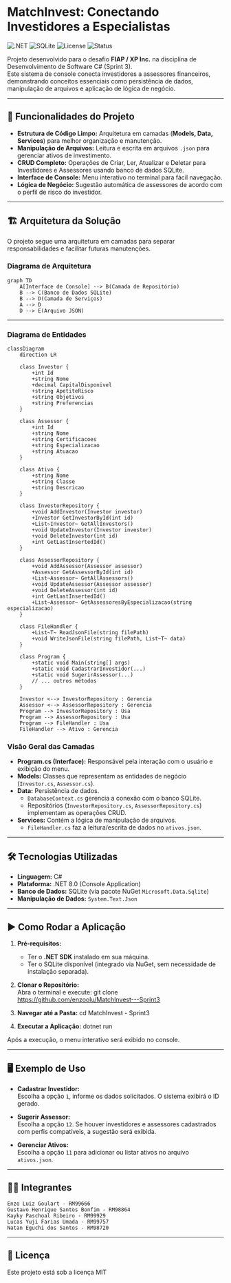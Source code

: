 # MatchInvest: Conectando Investidores a Especialistas

![.NET](https://img.shields.io/badge/.NET-8.0-blue)
![SQLite](https://img.shields.io/badge/Database-SQLite-lightgrey)
![License](https://img.shields.io/badge/License-MIT-green)
![Status](https://img.shields.io/badge/Status-Em%20Desenvolvimento-yellow)

Projeto desenvolvido para o desafio **FIAP / XP Inc.** na disciplina de Desenvolvimento de Software C# (Sprint 3).  
Este sistema de console conecta investidores a assessores financeiros, demonstrando conceitos essenciais como persistência de dados, manipulação de arquivos e aplicação de lógica de negócio.

---

## 🚀 Funcionalidades do Projeto

- **Estrutura de Código Limpo:** Arquitetura em camadas (**Models, Data, Services**) para melhor organização e manutenção.
- **Manipulação de Arquivos:** Leitura e escrita em arquivos `.json` para gerenciar ativos de investimento.
- **CRUD Completo:** Operações de Criar, Ler, Atualizar e Deletar para Investidores e Assessores usando banco de dados SQLite.
- **Interface de Console:** Menu interativo no terminal para fácil navegação.
- **Lógica de Negócio:** Sugestão automática de assessores de acordo com o perfil de risco do investidor.

---

## 🏗 Arquitetura da Solução

O projeto segue uma arquitetura em camadas para separar responsabilidades e facilitar futuras manutenções.

### Diagrama de Arquitetura

```mermaid
graph TD
    A[Interface de Console] --> B(Camada de Repositório)
    B --> C(Banco de Dados SQLite)
    B --> D(Camada de Serviços)
    A --> D
    D --> E(Arquivo JSON)
```

---

### Diagrama de Entidades

```mermaid
classDiagram
    direction LR

    class Investor {
        +int Id
        +string Nome
        +decimal CapitalDisponivel
        +string ApetiteRisco
        +string Objetivos
        +string Preferencias
    }

    class Assessor {
        +int Id
        +string Nome
        +string Certificacoes
        +string Especializacao
        +string Atuacao
    }

    class Ativo {
        +string Nome
        +string Classe
        +string Descricao
    }

    class InvestorRepository {
        +void AddInvestor(Investor investor)
        +Investor GetInvestorById(int id)
        +List~Investor~ GetAllInvestors()
        +void UpdateInvestor(Investor investor)
        +void DeleteInvestor(int id)
        +int GetLastInsertedId()
    }

    class AssessorRepository {
        +void AddAssessor(Assessor assessor)
        +Assessor GetAssessorById(int id)
        +List~Assessor~ GetAllAssessors()
        +void UpdateAssessor(Assessor assessor)
        +void DeleteAssessor(int id)
        +int GetLastInsertedId()
        +List~Assessor~ GetAssessoresByEspecializacao(string especializacao)
    }

    class FileHandler {
        +List~T~ ReadJsonFile(string filePath)
        +void WriteJsonFile(string filePath, List~T~ data)
    }

    class Program {
        +static void Main(string[] args)
        +static void CadastrarInvestidor(...)
        +static void SugerirAssessor(...)
        // ... outros métodos
    }

    Investor <--> InvestorRepository : Gerencia
    Assessor <--> AssessorRepository : Gerencia
    Program --> InvestorRepository : Usa
    Program --> AssessorRepository : Usa
    Program --> FileHandler : Usa
    FileHandler --> Ativo : Gerencia
```

### Visão Geral das Camadas

- **Program.cs (Interface):** Responsável pela interação com o usuário e exibição do menu.
- **Models:** Classes que representam as entidades de negócio (`Investor.cs`, `Assessor.cs`).
- **Data:** Persistência de dados.
  - `DatabaseContext.cs` gerencia a conexão com o banco SQLite.
  - Repositórios (`InvestorRepository.cs`, `AssessorRepository.cs`) implementam as operações CRUD.
- **Services:** Contém a lógica de manipulação de arquivos.
  - `FileHandler.cs` faz a leitura/escrita de dados no `ativos.json`.

---

## 🛠 Tecnologias Utilizadas

- **Linguagem:** C#
- **Plataforma:** .NET 8.0 (Console Application)
- **Banco de Dados:** SQLite (via pacote NuGet `Microsoft.Data.Sqlite`)
- **Manipulação de Dados:** `System.Text.Json`

---

## ▶️ Como Rodar a Aplicação

1. **Pré-requisitos:**  
   - Ter o **.NET SDK** instalado em sua máquina.  
   - Ter o SQLite disponível (integrado via NuGet, sem necessidade de instalação separada).

2. **Clonar o Repositório:**  
   Abra o terminal e execute: git clone https://github.com/enzoolu/MatchInvest---Sprint3

3. **Navegar até a Pasta:**
   cd MatchInvest - Sprint3

4. **Executar a Aplicação:**
    dotnet run

Após a execução, o menu interativo será exibido no console.

---

## 🖥 Exemplo de Uso

- **Cadastrar Investidor:**  
Escolha a opção `1`, informe os dados solicitados. O sistema exibirá o ID gerado.

- **Sugerir Assessor:**  
Escolha a opção `12`. Se houver investidores e assessores cadastrados com perfis compatíveis, a sugestão será exibida.

- **Gerenciar Ativos:**  
Escolha a opção `11` para adicionar ou listar ativos no arquivo `ativos.json`.

---

## 👨‍💻 Integrantes
    Enzo Luiz Goulart - RM99666
    Gustavo Henrique Santos Bonfim - RM98864
    Kayky Paschoal Ribeiro - RM99929
    Lucas Yuji Farias Umada - RM99757
    Natan Eguchi dos Santos - RM98720


---


## 📄 Licença

Este projeto está sob a licença MIT

